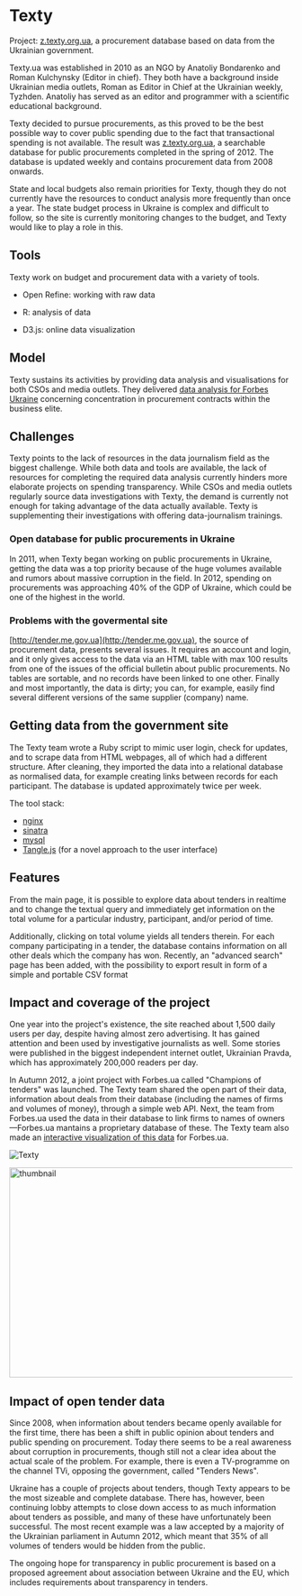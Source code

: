 # Texty

<div class="well">Project: <a href="http://z.texty.org.ua/">z.texty.org.ua</a>, a procurement database based on data from the Ukrainian government.</div>

Texty.ua was established in 2010 as an NGO by Anatoliy Bondarenko and
Roman Kulchynsky (Editor in chief). They both have a background inside
Ukrainian media outlets, Roman as Editor in Chief at the Ukrainian
weekly, Tyzhden. Anatoliy has served as an editor and programmer with
a scientific educational background.

Texty decided to pursue procurements, as this proved to be the
best possible way to cover public spending due to the fact that
transactional spending is not available. The result was <a href="http://z.texty.org.ua/">z.texty.org.ua</a>, a
searchable database for public procurements completed in the spring
of 2012. The database is updated weekly and contains procurement data
from 2008 onwards.

State and local budgets also remain priorities for Texty, though they
do not currently have the resources to conduct analysis more frequently than
once a year. The state budget process in Ukraine is complex
and difficult to follow, so the site is currently monitoring changes
to the budget, and Texty would like to play a role in this.

## Tools

Texty work on budget and procurement data with a variety of tools.

* Open Refine: working with raw data

* R: analysis of data

* D3.js: online data visualization

## Model

Texty sustains its activities by providing data analysis and
visualisations for both CSOs and media outlets.
They delivered [data
analysis for Forbes Ukraine](http://forbes.ua/ratings/people) concerning
concentration in procurement contracts within the business elite.

## Challenges 

Texty points to the lack of resources in the data journalism
field as the biggest challenge. While both data and tools are available,
the lack of resources for completing the required data analysis
currently hinders more elaborate projects on spending transparency.
While CSOs and media outlets regularly source data investigations with
Texty, the demand is currently not enough for taking advantage of the
data actually available. Texty is supplementing their investigations
with offering data-journalism trainings.

### Open database for public procurements in Ukraine
In 2011, when Texty began working on public procurements in Ukraine,
getting the data was a top priority because of the huge volumes
available and rumors about massive corruption in the field. In
2012, spending on procurements was approaching 40% of the GDP of Ukraine, which
could be one of the highest in the world.

### Problems with the govermental site

[http://tender.me.gov.ua](http://tender.me.gov.ua), the source of procurement data, presents several issues. It requires an account and login, and it only gives access to the
data via an HTML table with max 100 results from one of the issues of the
official bulletin about public procurements. No tables are sortable, and
no records have been linked to one other. Finally and most
importantly, the data is dirty; you can, for example, easily find several different
versions of the same supplier (company) name.

## Getting data from the government site

The Texty team wrote a Ruby script to mimic user login, check for
updates, and to scrape data from HTML webpages, all of which had a
different structure. After cleaning, they imported the data into a relational
database as normalised data, for example creating links between records
for each participant. The database is updated approximately twice per
week.

The tool stack:

*  [nginx](http://wiki.nginx.org/Main)
*  [sinatra](http://www.sinatrarb.com/)
*  [mysql](http://www.mysql.com/)
*  [Tangle.js](http://worrydream.com/Tangle/) (for a novel approach to the user interface)

## Features

From the main page, it is possible to explore data about tenders in realtime and to change the textual query and immediately get information on the total volume for a particular industry, participant, and/or period of time.

Additionally, clicking on total volume yields all tenders therein. For each company participating in a tender, the database contains information on all other deals which the company has won. Recently, an "advanced search" page has been added, with the possibility to export result in form of a simple and portable CSV format

## Impact and coverage of the project

One year into the project's existence, the site reached about 1,500 daily
users per day, despite having almost zero advertising. It has gained
attention and been used by investigative journalists as well. Some
stories were published in the biggest independent
internet outlet, Ukrainian Pravda, which has approximately 200,000 readers per day.

In Autumn 2012, a joint project with Forbes.ua called "Champions of
tenders" was launched. The Texty team shared the open part of their data, information about
deals from their database (including the names of firms and volumes of money),
through a simple web API. Next, the team from Forbes.ua used the data in
their database to link firms to names of owners—Forbes.ua mantains a
proprietary database of these. The Texty team also made an [interactive
visualization of this data](http://forbes.ua/ratings/people) for Forbes.ua.

![Texty](8895650387_c1f6582979_o.jpg)

<a href="http://www.flickr.com/photos/94746900@N06/8895650387/" title="thumbnail by anderspedersenOKF, on Flickr"><img src="" width="600" height="373" alt="thumbnail"></a>

## Impact of open tender data

Since 2008, when information about tenders became openly available for
the first time, there has been a shift in public opinion about
tenders and public spending on procurement. Today there seems to be a
real awareness about corruption in procurements, though still not a
clear idea about the actual scale of the problem. For example, there is
even a TV-programme on the channel TVi, opposing the government, called
"Tenders News".

Ukraine has a couple of projects about tenders, though Texty appears to
be the most sizeable and complete database. There has, however, been continuing lobby attempts to close down access to
as much information about tenders as possible, and many of these have
unfortunately been successful. The most recent example was a law accepted by a
majority of the Ukrainian parliament in Autumn 2012, which meant that 35% of
all volumes of tenders would be hidden from the public.

The ongoing hope for transparency in public procurement is based on a
proposed agreement about association between Ukraine and the EU, which
includes requirements about transparency in tenders.